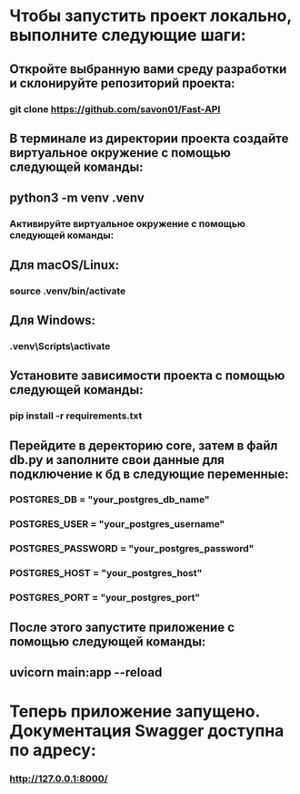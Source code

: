 # Чтобы запустить проект локально, выполните следующие шаги:

## Откройте выбранную вами среду разработки и склонируйте репозиторий проекта:

### git clone https://github.com/savon01/Fast-API

## В терминале из директории проекта создайте виртуальное окружение с помощью следующей команды:
## python3 -m venv .venv
### Активируйте виртуальное окружение с помощью следующей команды:
## Для macOS/Linux:
### source .venv/bin/activate

## Для Windows:
### .venv\Scripts\activate

## Установите зависимости проекта с помощью следующей команды:
### pip install -r requirements.txt

## Перейдите в деректорию core, затем в файл db.py и заполните свои данные для подключение к бд в следующие переменные:
### POSTGRES_DB = "your_postgres_db_name"
### POSTGRES_USER = "your_postgres_username"
### POSTGRES_PASSWORD = "your_postgres_password"
### POSTGRES_HOST = "your_postgres_host"
### POSTGRES_PORT = "your_postgres_port"

## После этого запустите приложение с помощью следующей команды:
## uvicorn main:app --reload

# Теперь приложение запущено. Документация Swagger доступна по адресу:
### http://127.0.0.1:8000/
